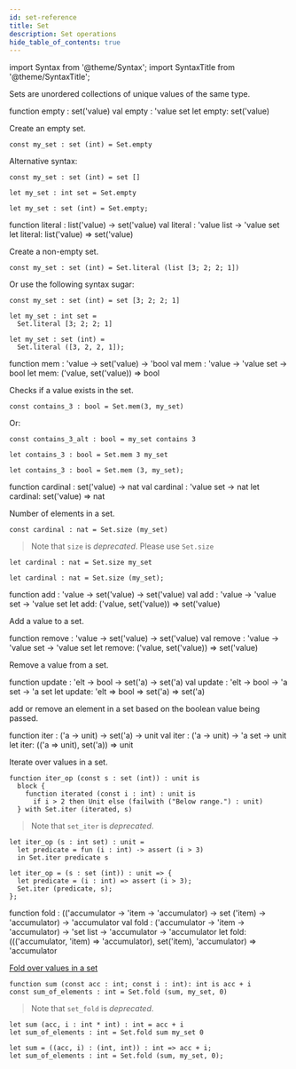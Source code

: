 ```yaml
---
id: set-reference
title: Set
description: Set operations
hide_table_of_contents: true
---
```


import Syntax from '@theme/Syntax';
import SyntaxTitle from '@theme/SyntaxTitle';

Sets are unordered collections of unique values of the same type.

<SyntaxTitle syntax="pascaligo">
function empty : set('value)
</SyntaxTitle>
<SyntaxTitle syntax="cameligo">
val empty : 'value set
</SyntaxTitle>
<SyntaxTitle syntax="reasonligo">
let empty: set('value)
</SyntaxTitle>

Create an empty set.

<Syntax syntax="pascaligo">

```pascaligo group=sets
const my_set : set (int) = Set.empty
```

Alternative syntax:

```pascaligo group=sets
const my_set : set (int) = set []
```

</Syntax>
<Syntax syntax="cameligo">

```cameligo group=sets
let my_set : int set = Set.empty
```

</Syntax>
<Syntax syntax="reasonligo">

```reasonligo group=sets
let my_set : set (int) = Set.empty;
```

</Syntax>

<SyntaxTitle syntax="pascaligo">
function literal : list('value) -> set('value)
</SyntaxTitle>
<SyntaxTitle syntax="cameligo">
val literal : 'value list -> 'value set
</SyntaxTitle>
<SyntaxTitle syntax="reasonligo">
let literal: list('value) => set('value)
</SyntaxTitle>

Create a non-empty set.

<Syntax syntax="pascaligo">

```pascaligo group=sets
const my_set : set (int) = Set.literal (list [3; 2; 2; 1])
```

Or use the following syntax sugar:

```pascaligo group=sets
const my_set : set (int) = set [3; 2; 2; 1]
```

</Syntax>
<Syntax syntax="cameligo">

```cameligo group=sets
let my_set : int set =
  Set.literal [3; 2; 2; 1]
```

</Syntax>
<Syntax syntax="reasonligo">

```reasonligo group=sets
let my_set : set (int) =
  Set.literal ([3, 2, 2, 1]);
```

</Syntax>

<SyntaxTitle syntax="pascaligo">
function mem : 'value -> set('value) -> 'bool
</SyntaxTitle>
<SyntaxTitle syntax="cameligo">
val mem : 'value -> 'value set -> bool
</SyntaxTitle>
<SyntaxTitle syntax="reasonligo">
let mem: ('value, set('value)) => bool
</SyntaxTitle>

Checks if a value exists in the set.

<Syntax syntax="pascaligo">

```pascaligo group=sets
const contains_3 : bool = Set.mem(3, my_set)
```

Or:

```pascaligo group=sets
const contains_3_alt : bool = my_set contains 3
```

</Syntax>
<Syntax syntax="cameligo">

```cameligo group=sets
let contains_3 : bool = Set.mem 3 my_set
```

</Syntax>
<Syntax syntax="reasonligo">

```reasonligo group=sets
let contains_3 : bool = Set.mem (3, my_set);
```

</Syntax>

<SyntaxTitle syntax="pascaligo">
function cardinal : set('value) -> nat
</SyntaxTitle>
<SyntaxTitle syntax="cameligo">
val cardinal : 'value set -> nat
</SyntaxTitle>
<SyntaxTitle syntax="reasonligo">
let cardinal: set('value) => nat
</SyntaxTitle>

Number of elements in a set.

<Syntax syntax="pascaligo">

```pascaligo group=sets
const cardinal : nat = Set.size (my_set)
```

> Note that `size` is *deprecated*. Please use `Set.size`

</Syntax>
<Syntax syntax="cameligo">

```cameligo group=sets
let cardinal : nat = Set.size my_set
```

</Syntax>
<Syntax syntax="reasonligo">

```reasonligo group=sets
let cardinal : nat = Set.size (my_set);
```

</Syntax>

<SyntaxTitle syntax="pascaligo">
function add : 'value -> set('value) -> set('value)
</SyntaxTitle>
<SyntaxTitle syntax="cameligo">
val add : 'value -> 'value set -> 'value set
</SyntaxTitle>
<SyntaxTitle syntax="reasonligo">
let add: ('value, set('value)) => set('value)
</SyntaxTitle>

Add a value to a set.

<SyntaxTitle syntax="pascaligo">
function remove : 'value -> set('value) -> set('value)
</SyntaxTitle>
<SyntaxTitle syntax="cameligo">
val remove : 'value -> 'value set -> 'value set
</SyntaxTitle>
<SyntaxTitle syntax="reasonligo">
let remove: ('value, set('value)) => set('value)
</SyntaxTitle>

Remove a value from a set.

<SyntaxTitle syntax="pascaligo">
function update : 'elt -> bool -> set('a) -> set('a)
</SyntaxTitle>
<SyntaxTitle syntax="cameligo">
val update : 'elt -> bool -> 'a set -> 'a set
</SyntaxTitle>
<SyntaxTitle syntax="reasonligo">
let update: 'elt => bool => set('a) => set('a)
</SyntaxTitle>

add or remove an element in a set based on the boolean value being passed.

<SyntaxTitle syntax="pascaligo">
function iter : ('a -> unit) -> set('a) -> unit
</SyntaxTitle>
<SyntaxTitle syntax="cameligo">
val iter : ('a -> unit) -> 'a set -> unit
</SyntaxTitle>
<SyntaxTitle syntax="reasonligo">
let iter: (('a => unit), set('a)) => unit
</SyntaxTitle>

Iterate over values in a set.



<Syntax syntax="pascaligo">

```pascaligo group=sets
function iter_op (const s : set (int)) : unit is
  block {
    function iterated (const i : int) : unit is
      if i > 2 then Unit else (failwith ("Below range.") : unit)
  } with Set.iter (iterated, s)
```

> Note that `set_iter` is *deprecated*.

</Syntax>
<Syntax syntax="cameligo">

```cameligo group=sets
let iter_op (s : int set) : unit =
  let predicate = fun (i : int) -> assert (i > 3)
  in Set.iter predicate s
```

</Syntax>
<Syntax syntax="reasonligo">

```reasonligo group=sets
let iter_op = (s : set (int)) : unit => {
  let predicate = (i : int) => assert (i > 3);
  Set.iter (predicate, s);
};
```

</Syntax>

<SyntaxTitle syntax="pascaligo">
function fold : (('accumulator -> 'item -> 'accumulator) -> set ('item) -> 'accumulator) -> 'accumulator
</SyntaxTitle>
<SyntaxTitle syntax="cameligo">
val fold : ('accumulator -> 'item -> 'accumulator) -> 'set list -> 'accumulator -> 'accumulator
</SyntaxTitle>
<SyntaxTitle syntax="reasonligo">
let fold: ((('accumulator, 'item) => 'accumulator), set('item), 'accumulator) => 'accumulator
</SyntaxTitle>

[Fold over values in a set](../language-basics/sets-lists-tuples.md#folded-operation)


<Syntax syntax="pascaligo">

```pascaligo group=sets
function sum (const acc : int; const i : int): int is acc + i
const sum_of_elements : int = Set.fold (sum, my_set, 0)
```

> Note that `set_fold` is *deprecated*.

</Syntax>
<Syntax syntax="cameligo">

```cameligo group=sets
let sum (acc, i : int * int) : int = acc + i
let sum_of_elements : int = Set.fold sum my_set 0
```

</Syntax>
<Syntax syntax="reasonligo">

```reasonligo group=sets
let sum = ((acc, i) : (int, int)) : int => acc + i;
let sum_of_elements : int = Set.fold (sum, my_set, 0);
```

</Syntax>

